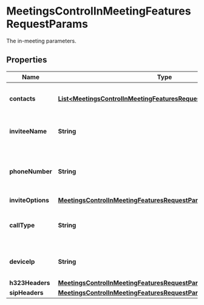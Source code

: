 

# MeetingsControlInMeetingFeaturesRequestParams

The in-meeting parameters.

## Properties

| Name | Type | Description | Notes |
|------------ | ------------- | ------------- | -------------|
|**contacts** | [**List&lt;MeetingsControlInMeetingFeaturesRequestParamsContactsInner&gt;**](MeetingsControlInMeetingFeaturesRequestParamsContactsInner.md) | The user&#39;s email address or the user ID, up to a maximum of 10 contacts. The account must be a part of the meeting host&#39;s account. |  [optional] |
|**inviteeName** | **String** | The user&#39;s name to display in the meeting. Use this field if you pass the &#x60;participant.invite.callout&#x60; value for the &#x60;method&#x60; field. |  [optional] |
|**phoneNumber** | **String** | The user&#39;s phone number. Use this field if you pass the &#x60;participant.invite.callout&#x60; value for the &#x60;method&#x60; field. As a best practice, ensure this includes a country code and area code. |  [optional] |
|**inviteOptions** | [**MeetingsControlInMeetingFeaturesRequestParamsInviteOptions**](MeetingsControlInMeetingFeaturesRequestParamsInviteOptions.md) |  |  [optional] |
|**callType** | **String** | The type of call out. Use a value of &#x60;h323&#x60; or &#x60;sip&#x60;. Use this field if you pass the &#x60;participant.invite.room_system_callout&#x60; value for the &#x60;method&#x60; field. |  [optional] |
|**deviceIp** | **String** | The user&#39;s device IP address or URI. Use this field if you pass the &#x60;participant.invite.room_system_callout&#x60; value for the &#x60;method&#x60; field. |  [optional] |
|**h323Headers** | [**MeetingsControlInMeetingFeaturesRequestParamsH323Headers**](MeetingsControlInMeetingFeaturesRequestParamsH323Headers.md) |  |  [optional] |
|**sipHeaders** | [**MeetingsControlInMeetingFeaturesRequestParamsSipHeaders**](MeetingsControlInMeetingFeaturesRequestParamsSipHeaders.md) |  |  [optional] |



